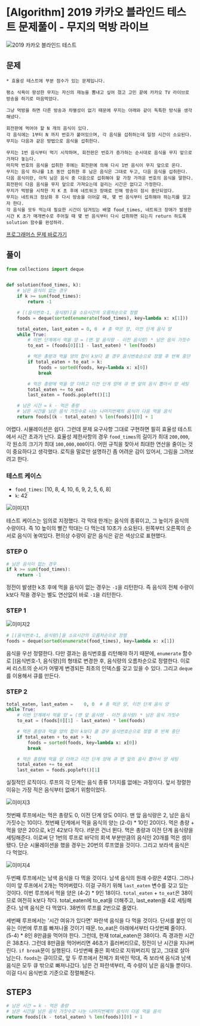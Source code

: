 # [Algorithm] 2019 카카오 블라인드 테스트 문제풀이 - 무지의 먹방 라이브

![2019 카카오 블라인드 테스트](./image.jpeg)

## 문제

```text
* 효율성 테스트에 부분 점수가 있는 문제입니다.

평소 식욕이 왕성한 무지는 자신의 재능을 뽐내고 싶어 졌고 고민 끝에 카카오 TV 라이브로 방송을 하기로 마음먹었다.

그냥 먹방을 하면 다른 방송과 차별성이 없기 때문에 무지는 아래와 같이 독특한 방식을 생각해냈다.

회전판에 먹어야 할 N 개의 음식이 있다.
각 음식에는 1부터 N 까지 번호가 붙어있으며, 각 음식을 섭취하는데 일정 시간이 소요된다.
무지는 다음과 같은 방법으로 음식을 섭취한다.

무지는 1번 음식부터 먹기 시작하며, 회전판은 번호가 증가하는 순서대로 음식을 무지 앞으로 가져다 놓는다.
마지막 번호의 음식을 섭취한 후에는 회전판에 의해 다시 1번 음식이 무지 앞으로 온다.
무지는 음식 하나를 1초 동안 섭취한 후 남은 음식은 그대로 두고, 다음 음식을 섭취한다.
다음 음식이란, 아직 남은 음식 중 다음으로 섭취해야 할 가장 가까운 번호의 음식을 말한다.
회전판이 다음 음식을 무지 앞으로 가져오는데 걸리는 시간은 없다고 가정한다.
무지가 먹방을 시작한 지 K 초 후에 네트워크 장애로 인해 방송이 잠시 중단되었다.
무지는 네트워크 정상화 후 다시 방송을 이어갈 때, 몇 번 음식부터 섭취해야 하는지를 알고자 한다.
각 음식을 모두 먹는데 필요한 시간이 담겨있는 배열 food_times, 네트워크 장애가 발생한 시간 K 초가 매개변수로 주어질 때 몇 번 음식부터 다시 섭취하면 되는지 return 하도록 solution 함수를 완성하라.
```

[프로그래머스 문제 바로가기](https://programmers.co.kr/learn/courses/30/lessons/42891)


## 풀이

```python
from collections import deque


def solution(food_times, k):
    # 남은 음식이 없는 경우
    if k >= sum(food_times):
        return -1

    # [(음식번호-1, 음식량)]을 소요시간의 오름차순으로 정렬
    foods = deque(sorted(enumerate(food_times), key=lambda x: x[1]))

    total_eaten, last_eaten = 0, 0  # 총 먹은 양, 이전 단계 음식 양
    while True:
        # 이번 단계에서 먹을 양 = (맨 앞 음식량 - 이전 음식량) * 남은 음식 가짓수
        to_eat = (foods[0][1] - last_eaten) * len(foods)

        # 먹은 총량과 먹을 양의 합이 k보다 클 경우 음식번호순으로 정렬 후 반복 중단
        if total_eaten + to_eat > k:
            foods = sorted(foods, key=lambda x: x[0])
            break

        # 먹은 총량에 먹을 양 더하고 이전 단계 양에 큐 맨 앞의 음식 뽑아서 양 세팅
        total_eaten += to_eat
        last_eaten = foods.popleft()[1]

    # 남은 시간 = k - 먹은 총량
    # 남은 시간을 남은 음식 가짓수로 나눈 나머지번째의 음식이 다음 먹을 음식
    return foods[(k - total_eaten) % len(foods)][0] + 1
```

어렵다. 시뮬레이션은 쉽다. 그런데 문제 요구사항 그대로 구현하면 필히 효율성 테스트에서 시간 초과가 난다. 효율성 제한사항의 경우 `food_times`의 길이가 최대 `200,000`, 각 원소의 크기가 최대 `100,000,000`이다. 어떤 규칙을 찾아서 최대한 연산을 줄이는 것이 중요하다고 생각했다. 로직을 말로만 설명하긴 좀 어려운 감이 있어서, 그림을 그려보려고 한다. 

### 테스트 케이스

- `food_times`: [10, 8, 4, 10, 6, 9, 2, 5, 6, 8]
- `k`: 42

![이미지1](./image1.png)

테스트 케이스는 임의로 지정했다. 각 막대 한개는 음식의 종류이고, 그 높이가 음식의 수량이다. 즉 10 높이의 빨간 막대는 다 먹는데 10초가 소요된다. 왼쪽부터 오른쪽의 순서로 음식이 놓여있다. 편의상 수량이 같은 음식은 같은 색상으로 표현했다.


### STEP 0

```python
# 남은 음식이 없는 경우
if k >= sum(food_times):
    return -1
```
정전이 발생한 k초 후에 먹을 음식이 없는 경우는 `-1`을 리턴한다. 즉 음식의 전체 수량이 k보다 작을 경우는 별도 연산없이 바로 `-1`을 리턴한다.

### STEP 1

![이미지2](./image2.png)

```python
# [(음식번호-1, 음식량)]을 소요시간의 오름차순으로 정렬
foods = deque(sorted(enumerate(food_times), key=lambda x: x[1])
```
음식을 우선 정렬한다. 다만 결과는 음식번호를 리턴해야 하기 때문에, `enumerate` 함수로 [(음식번호-1, 음식량)]의 형태로 변경한 후, 음식량의 오름차순으로 정렬한다. 이로써 리스트의 순서가 어떻게 변경되든 최초의 인덱스를 갖고 있을 수 있다. 그리고 `deque`를 이용해서 큐를 만든다.

### STEP 2

```python
total_eaten, last_eaten =    0, 0  # 총 먹은 양, 이전 단계 음식 양
while True:
    # 이번 단계에서 먹을 양 = (맨 앞 음식량 - 이전 음식량) * 남은 음식 가짓수
    to_eat = (foods[0][1] - last_eaten) * len(foods)

    # 먹은 총량과 먹을 양의 합이 k보다 클 경우 음식번호순으로 정렬 후 반복 중단
    if total_eaten + to_eat > k:
        foods = sorted(foods, key=lambda x: x[0])
        break

    # 먹은 총량에 먹을 양 더하고 이전 단계 양에 큐 맨 앞의 음식 뽑아서 양 세팅
    total_eaten += to_eat
    last_eaten = foods.popleft()[1]
```

실질적인 로직이다. 루프의 각 단계는 음식 종류 1가지를 없애는 과정이다. 앞서 정렬한 이유는 가장 적은 음식부터 없애기 위함이었다.

![이미지3](./image3.png)

첫번째 루프에서는 먹은 총량도 0, 이전 단계 양도 0이다. 맨 앞 음식량은 2, 남은 음식 가짓수는 10이다. 첫번째 단계에서 먹을 음식의 양는 (2-0) * 10인 20이다. 먹은 총량 + 먹을 양은 20으로, k인 42보다 작다. if문은 건너 뛴다. 먹은 총량과 이전 단계 음식량을 세팅해준다. 이로써 단 1번의 루프로 바닥의 회색 부분만큼의 음식인 20개를 먹은 셈이 됐다. 단순 시뮬레이션을 했을 경우는 20번의 루프였을 것이다. 그리고 보라색 음식은 다 먹었다.

![이미지4](./image4.png)

두번째 루프에서는 남색 음식을 다 먹을 것이다. 남색 음식의 원래 수량은 4였다. 그러나 이미 앞 루프에서 2개는 먹어버렸다. 이걸 구하기 위해 `last_eaten` 변수를 갖고 있는 것이다. 이번 루프에서 먹을 양은 (4-2) * 9인 18이다. `total_eaten` + `to_eat`은 38이므로 여전히 k보다 작다. total_eaten에 to_eat을 더해주고, last_eaten을 4로 세팅해준다. 남색 음식은 다 먹었다. 38번의 루프를 2번으로 줄였다. 

세번째 루프에서는 '시간 여유가 있다면' 파란색 음식을 다 먹을 것이다. 단서를 붙인 이유는 이번에 루프를 빠져나올 것이기 때문. to_eat은 아래에서부터 다섯번째 줄이다. (5-4) * 8인 8만큼을 먹어야 한다. 그런데, 현재 total_eaten은 38이다. 즉 경과한 시간은 38초다. 그런데 8만큼을 먹어버리면 46초가 흘러버리므로, 정전이 난 시간을 지나버린다. `if break`문이 실행된다. 다섯번째 줄은 회색으로 지워버리지 않고, 그대로 살아남는다. `foods`는 큐이므로, 앞 두 루프에서 전체가 회색인 막대, 즉 보라색 음식과 남색 음식은 모두 큐 밖으로 빠져나갔다. 남은 건 파란색부터, 즉 수량이 남은 음식들 뿐이다. 이걸 다시 음식번호 기준으로 정렬해준다.

## STEP3

```python
# 남은 시간 = k - 먹은 총량
# 남은 시간을 남은 음식 가짓수로 나눈 나머지번째의 음식이 다음 먹을 음식
return foods[(k - total_eaten) % len(foods)][0] + 1
```

